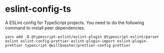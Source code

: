 # eslint-config-ts

A ESLint config for TypeScript projects.
You need to do the following command to install peer dependencies.

```
yarn add -D @typescript-eslint/eslint-plugin @typescript-eslint/parser eslint eslint-config-prettier eslint-plugin-import eslint-plugin-prettier typescript @willbooster/prettier-config prettier
```
